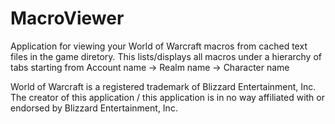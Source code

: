 # MacroViewer
Application for viewing your World of Warcraft macros from cached text files in the game diretory.
This lists/displays all macros under a hierarchy of tabs starting from Account name -> Realm name -> Character name

World of Warcraft is a registered trademark of Blizzard Entertainment, Inc.
The creator of this application / this application is in no way affiliated with or endorsed by Blizzard Entertainment, Inc.
